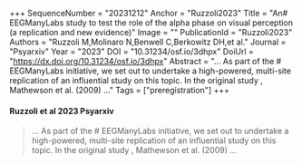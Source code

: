 +++
SequenceNumber = "20231212"
Anchor = "Ruzzoli2023"
Title = "An# EEGManyLabs study to test the role of the alpha phase on visual perception (a replication and new evidence)"
Image = ""
PublicationId = "Ruzzoli2023"
Authors = "Ruzzoli M,Molinaro N,Benwell C,Berkowitz DH,et al."
Journal = "Psyarxiv"
Year = "2023"
DOI = "10.31234/osf.io/3dhpx"
DoiUrl = "https://dx.doi.org/10.31234/osf.io/3dhpx"
Abstract = "… As part of the # EEGManyLabs initiative, we set out to undertake a high-powered, multi-site replication of an influential study on this topic. In the original study , Mathewson et al. (2009) …"
Tags = ["preregistration"]
+++
#### Ruzzoli et al 2023 Psyarxiv

> … As part of the # EEGManyLabs initiative, we set out to undertake a high-powered, multi-site replication of an influential study on this topic. In the original study , Mathewson et al. (2009) …